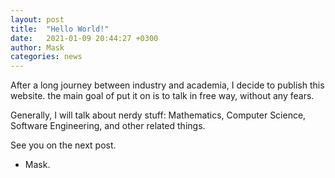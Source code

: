 ```yaml
---
layout: post
title:  "Hello World!"
date:   2021-01-09 20:44:27 +0300
author: Mask
categories: news
---
```


After a long journey between industry and academia, I decide to publish this website.
the main goal of put it on is to talk in free way, without any fears.

Generally, I will talk about nerdy stuff: Mathematics, Computer Science, Software Engineering, and other related things.

See you on the next post.

- Mask.
